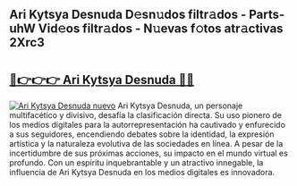 ## Ari Kytsya Desnuda D𝚎sn𝚞dos filtr𝚊dos - Parts-uhW Vid𝚎os filtr𝚊dos - N𝚞evas f𝚘tos atr𝚊ctivas 2Xrc3

# <h2><a href="http://mba2vv1.tromn.icu/?c=Ari+Kytsya+Desnuda">🔗👉👉👉 Ari Kytsya Desnuda 🔗🔗</a></h2>

[![Ari Kytsya Desnuda nuevo](https://i.imgur.com/pEAQMta.gif)](http://mba2vv1.tromn.icu/?c=Ari+Kytsya+Desnuda)
Ari Kytsya Desnuda, un personaje multifacético y divisivo, desafía la clasificación directa. Su uso pionero de los medios digitales para la autorrepresentación ha cautivado y enfurecido a sus seguidores, encendiendo debates sobre la identidad, la expresión artística y la naturaleza evolutiva de las sociedades en línea. A pesar de la incertidumbre de sus próximas acciones, su impacto en el mundo virtual es profundo. Con un espíritu inquebrantable y un atractivo innegable, la influencia de Ari Kytsya Desnuda en los medios digitales es innovadora.
